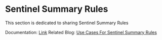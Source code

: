 # Sentinel Summary Rules
This section is dedicated to sharing Sentinel Summary Rules

Documentation: [Link](https://learn.microsoft.com/en-us/azure/sentinel/summary-rules)
Related Blog: [Use Cases For Sentinel Summary Rules](https://kqlquery.com/posts/sentinel-summary-rules/)

